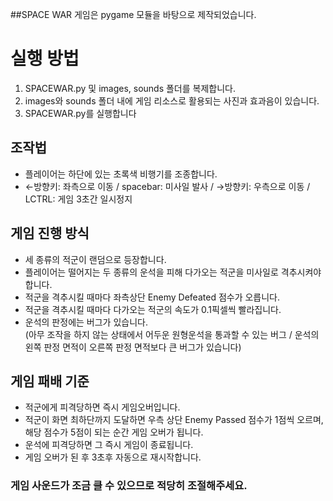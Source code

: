 ##SPACE WAR 게임은 pygame 모듈을 바탕으로 제작되었습니다.

# 실행 방법
1. SPACEWAR.py 및 images, sounds 폴더를 복제합니다.
2. images와 sounds 폴더 내에 게임 리소스로 활용되는 사진과 효과음이 있습니다.
3. SPACEWAR.py를 실행합니다


## 조작법
* 플레이어는 하단에 있는 초록색 비행기를 조종합니다.
* ←방향키: 좌측으로 이동 / spacebar: 미사일 발사 / →방향키: 우측으로 이동 / LCTRL: 게임 3초간 일시정지

## 게임 진행 방식
* 세 종류의 적군이 랜덤으로 등장합니다.
* 플레이어는 떨어지는 두 종류의 운석을 피해 다가오는 적군을 미사일로 격추시켜야 합니다.
* 적군을 격추시킬 때마다 좌측상단 Enemy Defeated 점수가 오릅니다.
* 적군을 격추시킬 때마다 다가오는 적군의 속도가 0.1픽셀씩 빨라집니다.
* 운석의 판정에는 버그가 있습니다.          
(아무 조작을 하지 않는 상태에서 어두운 원형운석을 통과할 수 있는 버그 / 운석의 왼쪽 판정 면적이 오른쪽 판정 면적보다 큰 버그가 있습니다)

## 게임 패배 기준
* 적군에게 피격당하면 즉시 게임오버입니다.
* 적군이 화면 최하단까지 도달하면 우측 상단 Enemy Passed 점수가 1점씩 오르며, 해당 점수가 5점이 되는 순간 게임 오버가 됩니다.
* 운석에 피격당하면 그 즉시 게임이 종료됩니다.
* 게임 오버가 된 후 3초후 자동으로 재시작합니다.

### 게임 사운드가 조금 클 수 있으므로 적당히 조절해주세요.

 
